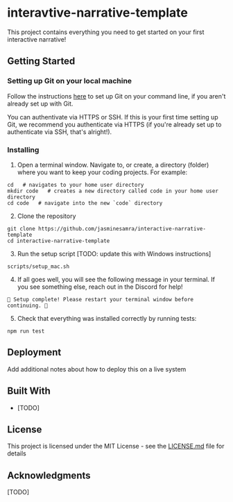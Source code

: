 # interavtive-narrative-template

This project contains everything you need to get started on your first interactive narrative!

## Getting Started

### Setting up Git on your local machine
Follow the instructions [here](https://docs.github.com/en/get-started/git-basics/set-up-git#setting-up-git) to set up Git on your command line, if you aren't already set up with Git. 

You can authentivate via HTTPS or SSH. If this is your first time setting up Git, we recommend you authenticate via HTTPS (if you're already set up to authenticate via SSH, that's alright!).

### Installing

1. Open a terminal window. Navigate to, or create, a directory (folder) where you want to keep your coding projects. For example:

```console
cd   # navigates to your home user directory
mkdir code   # creates a new directory called code in your home user directory
cd code   # navigate into the new `code` directory
```
2. Clone the repository
```console
git clone https://github.com/jasminesamra/interactive-narrative-template
cd interactive-narrative-template
```

3. Run the setup script [TODO: update this with Windows instructions]
```console
scripts/setup_mac.sh
```
4. If all goes well, you will see the following message in your terminal. If you see something else, reach out in the Discord for help! 
```
🎉 Setup complete! Please restart your terminal window before continuing. 🎉
```

5. Check that everything was installed correctly by running tests:
```console
npm run test
```

## Deployment

Add additional notes about how to deploy this on a live system

## Built With

* [TODO]

## License

This project is licensed under the MIT License - see the [LICENSE.md](LICENSE.md) file for details

## Acknowledgments

[TODO]

